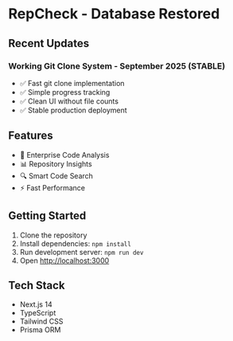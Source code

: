 # RepCheck - Database Restored

## Recent Updates

### Working Git Clone System - September 2025 (STABLE)
- ✅ Fast git clone implementation
- ✅ Simple progress tracking
- ✅ Clean UI without file counts
- ✅ Stable production deployment

## Features
- 🚀 Enterprise Code Analysis
- 📊 Repository Insights
- 🔍 Smart Code Search
- ⚡ Fast Performance

## Getting Started
1. Clone the repository
2. Install dependencies: `npm install`
3. Run development server: `npm run dev`
4. Open [http://localhost:3000](http://localhost:3000)

## Tech Stack
- Next.js 14
- TypeScript
- Tailwind CSS
- Prisma ORM